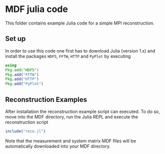 # MDF julia code

This folder contains example Julia code for a simple MPI reconstruction.

## Set up
In order to use this code one first has to download Julia (version 1.x) and install the  packages `HDF5`, `FFTW`, `HTTP` and `PyPlot` by executing

```julia
using
Pkg.add("HDF5")
Pkg.add("FFTW")
Pkg.add("HTTP")
Pkg.add("PyPlot")
```

## Reconstruction Examples
After installation the reconstruction example script can executed. To do so, move into the MDF directory, run the Julia REPL and execute the reconstruction script

```julia
include("reco.jl")
```

Note that the measurement and system matrix MDF files will be automatically downloaded into your MDF directory.
